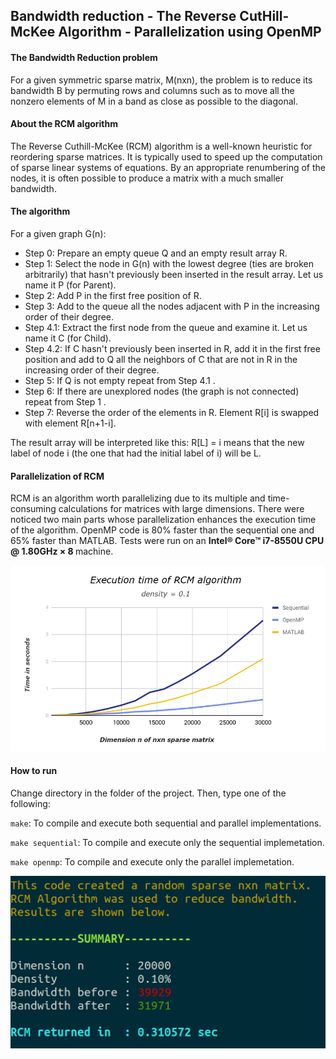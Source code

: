 ## Bandwidth reduction - The Reverse CutHill-McKee Algorithm - Parallelization using OpenMP

#### The Bandwidth Reduction problem ####
For a given symmetric sparse matrix, M(nxn), the problem is to reduce its bandwidth B by permuting rows and columns such as to move all the nonzero elements of M in a band as close as possible to the diagonal.

#### About the RCM algorithm ####
The Reverse Cuthill-McKee (RCM) algorithm is a well-known heuristic for reordering sparse matrices. It is typically used to speed up the computation of sparse linear systems of equations. By an appropriate renumbering of the nodes, it is often possible to produce a matrix with a much smaller bandwidth.

#### The algorithm ####

For a given graph G(n):

- Step 0: Prepare an empty queue Q and an empty result array R.
- Step 1: Select the node in G(n) with the lowest degree (ties are broken arbitrarily) that hasn't previously been inserted in the result array. Let us name it P (for Parent).
- Step 2: Add P in the first free position of R.
- Step 3: Add to the queue all the nodes adjacent with P in the increasing order of their degree.
- Step 4.1: Extract the first node from the queue and examine it. Let us name it C (for Child).
- Step 4.2: If C hasn't previously been inserted in R, add it in the first free position and add to Q all the neighbors of C that are not in R in the increasing order of their degree.
- Step 5: If Q is not empty repeat from Step 4.1 .
- Step 6: If there are unexplored nodes (the graph is not connected) repeat from Step 1 .
- Step 7: Reverse the order of the elements in R. Element R[i] is swapped with element R[n+1-i].

The result array will be interpreted like this: R[L] = i means that the new label of node i (the one that had the initial label of i) will be L.

#### Parallelization of RCM ####

RCM is an algorithm worth parallelizing due to its multiple and time-consuming calculations for matrices with large dimensions. There were noticed two main parts whose parallelization enhances the execution time of the algorithm. OpenMP code is 80% faster than the sequential one and 65% faster than MATLAB. Tests were run on an <b> Intel® Core™ i7-8550U CPU @ 1.80GHz × 8 </b> machine.

![results](https://github.com/dimitraka/parallel-and-distributed-systems/blob/master/4.rcm/plots/graph.png)

#### How to run ####

Change directory in the folder of the project. Then, type one of the following:

`make`: To compile and execute both sequential and parallel implementations.

`make sequential`: To compile and execute only the sequential implemetation.

`make openmp`: To compile and execute only the parallel implemetation.

![results](https://github.com/dimitraka/parallel-and-distributed-systems/blob/master/4.rcm/plots/execution.png)
